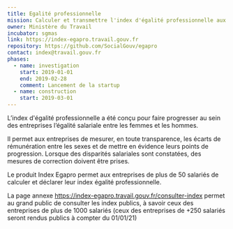 ```yaml
---
title: Egalité professionnelle
mission: Calculer et transmettre l'index d'égalité professionnelle aux entreprises
owner: Ministère du Travail
incubator: sgmas
link: https://index-egapro.travail.gouv.fr
repository: https://github.com/SocialGouv/egapro
contact: index@travail.gouv.fr
phases:
  - name: investigation
    start: 2019-01-01
    end: 2019-02-28
    comment: Lancement de la startup
  - name: construction
    start: 2019-03-01
---
```

L’index d'égalité professionnelle a été conçu pour faire progresser au sein des entreprises l’égalité salariale entre les femmes et les hommes.

Il permet aux entreprises de mesurer, en toute transparence, les écarts de rémunération entre les sexes et de mettre en évidence leurs points de progression. Lorsque des disparités salariales sont constatées, des mesures de correction doivent être prises.

Le produit Index Egapro permet aux entreprises de plus de 50 salariés de calculer et déclarer leur index égalité professionnelle.

La page annexe https://index-egapro.travail.gouv.fr/consulter-index permet au grand public de consulter les index publics, à savoir ceux des entreprises de plus de 1000 salariés (ceux des entreprises de +250 salariés seront rendus publics à compter du 01/01/21)
